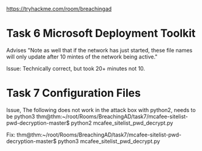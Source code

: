 https://tryhackme.com/room/breachingad

# Task 6 Microsoft Deployment Toolkit

Advises 
"Note as well that if the network has just started, these file names will only update after 10 mintes of the network being active."

Issue: Technically correct, but took 20+ minutes not 10.

# Task 7 Configuration Files
Issue, The following does not work in the attack box with python2, needs to be python3
thm@thm:~/root/Rooms/BreachingAD/task7/mcafee-sitelist-pwd-decryption-master$ python2 mcafee_sitelist_pwd_decrypt.py <AUTH PASSWD VALUE>

Fix: thm@thm:~/root/Rooms/BreachingAD/task7/mcafee-sitelist-pwd-decryption-master$ python3 mcafee_sitelist_pwd_decrypt.py <AUTH PASSWD VALUE>

